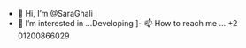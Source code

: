 - 👋 Hi, I’m @SaraGhali
- 👀 I’m interested in ...Developing
]- 📫 How to reach me ... +2 01200866029

<!---
SaraGhali/SaraGhali is a ✨ special ✨ repository because its `README.md` (this file) appears on your GitHub profile.
You can click the Preview link to take a look at your changes.
--->
